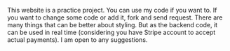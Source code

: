 This website is a practice project. You can use my code if you want to. If you want to change some code or add it, fork and send request. There are many things that can be better about styling. But as the backend code, it can be used in real time (considering you have Stripe account to accept actual payments).
I am open to any suggestions. 
